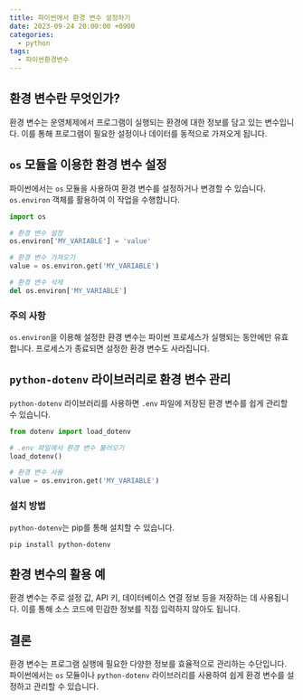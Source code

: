 ```yaml
---
title: 파이썬에서 환경 변수 설정하기
date: 2023-09-24 20:00:00 +0900
categories:
  - python
tags:
  - 파이썬환경변수
---
```


## 환경 변수란 무엇인가?

환경 변수는 운영체제에서 프로그램이 실행되는 환경에 대한 정보를 담고 있는 변수입니다. 이를 통해 프로그램이 필요한 설정이나 데이터를 동적으로 가져오게 됩니다.

## `os` 모듈을 이용한 환경 변수 설정

파이썬에서는 `os` 모듈을 사용하여 환경 변수를 설정하거나 변경할 수 있습니다. `os.environ` 객체를 활용하여 이 작업을 수행합니다.

```python
import os

# 환경 변수 설정
os.environ['MY_VARIABLE'] = 'value'

# 환경 변수 가져오기
value = os.environ.get('MY_VARIABLE')

# 환경 변수 삭제
del os.environ['MY_VARIABLE']
```

### 주의 사항

`os.environ`을 이용해 설정한 환경 변수는 파이썬 프로세스가 실행되는 동안에만 유효합니다. 프로세스가 종료되면 설정한 환경 변수도 사라집니다.

## `python-dotenv` 라이브러리로 환경 변수 관리

`python-dotenv` 라이브러리를 사용하면 `.env` 파일에 저장된 환경 변수를 쉽게 관리할 수 있습니다.

```python
from dotenv import load_dotenv

# .env 파일에서 환경 변수 불러오기
load_dotenv()

# 환경 변수 사용
value = os.environ.get('MY_VARIABLE')
```

### 설치 방법

`python-dotenv`는 pip를 통해 설치할 수 있습니다.

```
pip install python-dotenv
```

## 환경 변수의 활용 예

환경 변수는 주로 설정 값, API 키, 데이터베이스 연결 정보 등을 저장하는 데 사용됩니다. 이를 통해 소스 코드에 민감한 정보를 직접 입력하지 않아도 됩니다.

## 결론

환경 변수는 프로그램 실행에 필요한 다양한 정보를 효율적으로 관리하는 수단입니다. 파이썬에서는 `os` 모듈이나 `python-dotenv` 라이브러리를 사용하여 쉽게 환경 변수를 설정하고 관리할 수 있습니다.